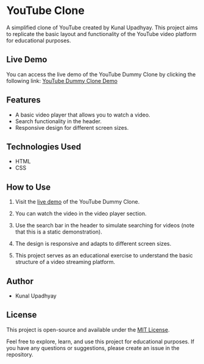 # YouTube Clone

A simplified clone of YouTube created by Kunal Upadhyay. This project aims to replicate the basic layout and functionality of the YouTube video platform for educational purposes.

## Live Demo

You can access the live demo of the YouTube Dummy Clone by clicking the following link:
[YouTube Dummy Clone Demo](https://kunal-upadhyay-gehu.github.io/Youtube-Dummy-clone/)

## Features

- A basic video player that allows you to watch a video.
- Search functionality in the header.
- Responsive design for different screen sizes.

## Technologies Used

- HTML
- CSS

## How to Use

1. Visit the [live demo](https://kunal-upadhyay-gehu.github.io/Youtube-Dummy-clone/) of the YouTube Dummy Clone.

2. You can watch the video in the video player section.

3. Use the search bar in the header to simulate searching for videos (note that this is a static demonstration).

4. The design is responsive and adapts to different screen sizes.

5. This project serves as an educational exercise to understand the basic structure of a video streaming platform.


## Author

- Kunal Upadhyay

## License

This project is open-source and available under the [MIT License](LICENSE).

Feel free to explore, learn, and use this project for educational purposes. If you have any questions or suggestions, please create an issue in the repository.

